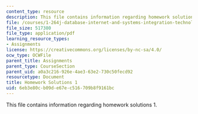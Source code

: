 ```yaml
---
content_type: resource
description: This file contains information regarding homework solutions 1.
file: /courses/1-264j-database-internet-and-systems-integration-technologies-fall-2013/6eb3e80cb09de67ec516709b8f9161bc_MIT1_264JF13_HW1_sol.pdf
file_size: 517380
file_type: application/pdf
learning_resource_types:
- Assignments
license: https://creativecommons.org/licenses/by-nc-sa/4.0/
ocw_type: OCWFile
parent_title: Assignments
parent_type: CourseSection
parent_uid: a0a3c216-926e-4ae3-63e2-730c50fecd92
resourcetype: Document
title: Homework Solutions 1
uid: 6eb3e80c-b09d-e67e-c516-709b8f9161bc
---
```

This file contains information regarding homework solutions 1.